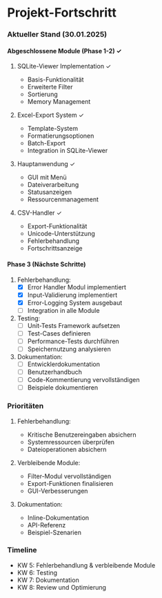 # Projekt-Fortschritt

### Aktueller Stand (30.01.2025)

#### Abgeschlossene Module (Phase 1-2) ✓
1. SQLite-Viewer Implementation ✓
   - Basis-Funktionalität
   - Erweiterte Filter
   - Sortierung
   - Memory Management

2. Excel-Export System ✓
   - Template-System
   - Formatierungsoptionen
   - Batch-Export
   - Integration in SQLite-Viewer

3. Hauptanwendung ✓
   - GUI mit Menü
   - Dateiverarbeitung
   - Statusanzeigen
   - Ressourcenmanagement

4. CSV-Handler ✓
   - Export-Funktionalität
   - Unicode-Unterstützung
   - Fehlerbehandlung
   - Fortschrittsanzeige

#### Phase 3 (Nächste Schritte)
1. Fehlerbehandlung:
   - [x] Error Handler Modul implementiert
   - [x] Input-Validierung implementiert
   - [x] Error-Logging System ausgebaut
   - [ ] Integration in alle Module

2. Testing:
   - [ ] Unit-Tests Framework aufsetzen
   - [ ] Test-Cases definieren
   - [ ] Performance-Tests durchführen
   - [ ] Speichernutzung analysieren

3. Dokumentation:
   - [ ] Entwicklerdokumentation
   - [ ] Benutzerhandbuch
   - [ ] Code-Kommentierung vervollständigen
   - [ ] Beispiele dokumentieren

### Prioritäten
1. Fehlerbehandlung:
   - Kritische Benutzereingaben absichern
   - Systemressourcen überprüfen
   - Dateioperationen absichern

2. Verbleibende Module:
   - Filter-Modul vervollständigen
   - Export-Funktionen finalisieren
   - GUI-Verbesserungen

3. Dokumentation:
   - Inline-Dokumentation
   - API-Referenz
   - Beispiel-Szenarien

### Timeline
- KW 5: Fehlerbehandlung & verbleibende Module
- KW 6: Testing
- KW 7: Dokumentation
- KW 8: Review und Optimierung